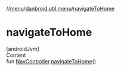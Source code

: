 //[menu](../../index.md)/[danbroid.util.menu](index.md)/[navigateToHome](navigate-to-home.md)



# navigateToHome  
[androidJvm]  
Content  
fun [NavController](https://developer.android.com/reference/kotlin/androidx/navigation/NavController.html).[navigateToHome](navigate-to-home.md)()  



